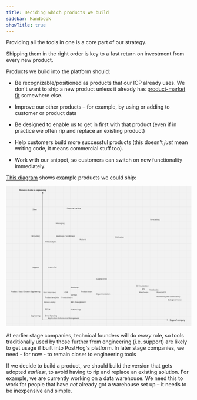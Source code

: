 ```yaml
---
title: Deciding which products we build
sidebar: Handbook
showTitle: true
---
```


Providing all the tools in one is a core part of our strategy.

Shipping them in the right order is key to a fast return on investment from every new product.

Products we build into the platform should:

* Be recognizable/positioned as products that our ICP already uses. We don't want to ship a new product unless it already has [product-market fit](/blog/product-market-fit-game) somewhere else. 

* Improve our other products – for example, by using or adding to customer or product data

* Be designed to enable us to get in first with that product (even if in practice we often rip and replace an existing product)

* Help customers build more successful products (this doesn't _just_ mean writing code, it means commercial stuff too).

* Work with our snippet, so customers can switch on new functionality immediately.

[This diagram](https://miro.com/app/board/uXjVMF-MT74=/?share_link_id=847485164707) shows example products we could ship:

![a diagram showing which products we could build in which order](../images/product-order.png)

At earlier stage companies, technical founders will do _every_ role, so tools traditionally used by those further from engineering (i.e. support) are likely to get usage if built into PostHog's platform. In later stage companies, we need - for now - to remain closer to engineering tools

If we decide to build a product, we should build the version that gets adopted _earliest_, to avoid having to rip and replace an existing solution. For example, we are currently working on a data warehouse. We need this to work for people that have _not_ already got a warehouse set up – it needs to be inexpensive and simple.
